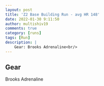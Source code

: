 ```yaml
---
layout: post
title: 'Z2 Base Building Run - avg HR 148'
date: 2022-01-30 9:11:50
author: multishiv19
comments: true
category: [runs]
tags: [Run]
description: |
    Gear: Brooks Adrenaline<br/>
---
```


## Gear
Brooks Adrenaline



<div width='100%' class='strava-embed-placeholder' data-embed-type='activity' data-embed-id='6601393472'></div>
<script src='https://strava-embeds.com/embed.js'></script>
